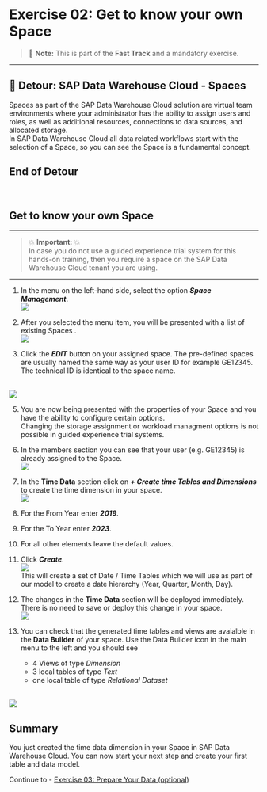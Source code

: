 # Exercise 02: Get to know your own Space

> :memo: **Note:** This is part of the <strong>Fast Track</strong> and a mandatory exercise.

---

## :beginner: Detour: SAP Data Warehouse Cloud - Spaces

Spaces as part of the SAP Data Warehouse Cloud solution are virtual team environments where your administrator has the ability to assign users and roles, as well as additional resources, connections to data sources, and allocated storage. <br>
In SAP Data Warehouse Cloud all data related workflows start with the selection of a Space, so you can see the Space is a fundamental concept.

## End of Detour
<br>

## Get to know your own Space

---

> :boom: **Important:** :boom: <br>
> In case you do not use a guided experience trial system for this hands-on training, then you require a space on the SAP Data Warehouse Cloud tenant you are using. 

---

1. In the menu on the left-hand side, select the option ***Space Management***.
<br>![](images/00_00_0021.png)

2. After you selected the menu item, you will be presented with a list of existing Spaces .
<br>![](images/00_00_0023.png)

4. Click the ***EDIT*** button on your assigned space. 
The pre-defined spaces are usually named the same way as your user ID for example GE12345. The technical ID is identical to the space name. 

<br>![](images/00_00_0024.png)

5. You are now being presented with the properties of your Space and you have the ability to configure certain options. <br>Changing the storage assignment or workload managment options is not possible in guided experience trial systems. 

6. In the members section you can see that your user (e.g. GE12345) is already assigned to the Space.
<br>![](images/00_00_0026.png)

7. In the **Time Data** section click on ***+ Create time Tables and Dimensions*** to create the time dimension in your space.
<br>![](images/00_00_0028.png)

8. For the From Year enter ***2019***.
9. For the To Year enter ***2023***.
10. For all other elements leave the default values.
11. Click ***Create***.
<br>![](images/00_00_0027.png)
<br>This will create a set of Date / Time Tables which we will use as part of our model to create a date hierarchy
(Year, Quarter, Month, Day).

12. The changes in the **Time Data** section will be deployed immediately. There is no need to save or deploy this change in your space. 
<br>![](images/00_00_0030.png)

13. You can check that the generated time tables and views are avaialble in the **Data Builder** of your space. Use the Data Builder icon in the main menu to the left and you should see 
    - 4 Views of type *Dimension*
    - 3 local tables of type *Text*
    - one local table of type *Relational Dataset*

<br>![](images/00_00_0031.png)

## Summary

You just created the time data dimension in your Space in SAP Data Warehouse Cloud. You can now start your next step and
create your first table and data model.

Continue to - [Exercise 03: Prepare Your Data (optional) ](../ex03/README.md)

